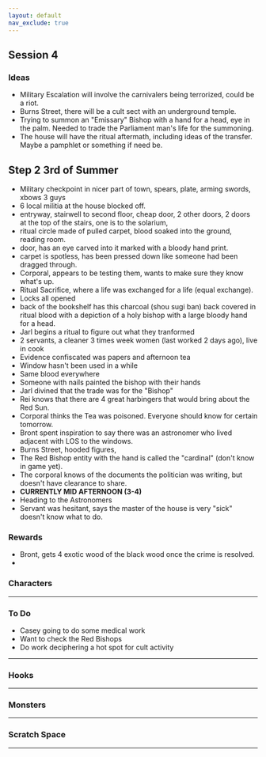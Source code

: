 ```yaml
---
layout: default
nav_exclude: true
---
```

## Session 4

### Ideas
* Military Escalation will involve the carnivalers being terrorized, could be a riot.
* Burns Street, there will be a cult sect with an underground temple.
* Trying to summon an "Emissary" Bishop with a hand for a head, eye in the palm. Needed to trade the Parliament man's life for the summoning.
* The house will have the ritual aftermath, including ideas of the transfer. Maybe a pamphlet or something if need be.
## Step 2 3rd of Summer
* Military checkpoint in nicer part of town, spears, plate, arming swords, xbows 3 guys
* 6 local militia at the house blocked off.
* entryway, stairwell to second floor, cheap door, 2 other doors, 2 doors at the top of the stairs, one is to the solarium, 
* ritual circle made of pulled carpet, blood soaked into the ground, reading room.
* door, has an eye carved into it marked with a bloody hand print.
* carpet is spotless, has been pressed down like someone had been dragged through. 
* Corporal, appears to be testing them, wants to make sure they know what's up.
* Ritual Sacrifice, where a life was exchanged for a life (equal exchange).
* Locks all opened
* back of the bookshelf has this charcoal (shou sugi ban) back covered in ritual blood with a depiction of a holy bishop with a large bloody hand for a head.
* Jarl begins a ritual to figure out what they tranformed
* 2 servants, a cleaner 3 times week women (last worked 2 days ago), live in cook
* Evidence confiscated was papers and afternoon tea
* Window hasn't been used in a while
* Same blood everywhere
* Someone with nails painted the bishop with their hands
* Jarl divined that the trade was for the "Bishop"
* Rei knows that there are 4 great harbingers that would bring about the Red Sun.
* Corporal thinks the Tea was poisoned. Everyone should know for certain tomorrow. 
* Bront spent inspiration to say there was an astronomer who lived adjacent with LOS to the windows.
* Burns Street, hooded figures, 
* The Red Bishop entity with the hand is called the "cardinal" (don't know in game yet).
* The corporal knows of the documents the politician was writing, but doesn't have clearance to share.
* **CURRENTLY MID AFTERNOON (3-4)**
* Heading to the Astronomers
* Servant was hesitant, says the master of the house is very "sick" doesn't know what to do.


### Rewards

* Bront, gets 4 exotic wood of the black wood once the crime is resolved.
* 

### Characters

 ---

### To Do
* Casey going to do some medical work
* Want to check the Red Bishops
* Do work deciphering a hot spot for cult activity

---

### Hooks

---

### Monsters

---

### Scratch Space

---